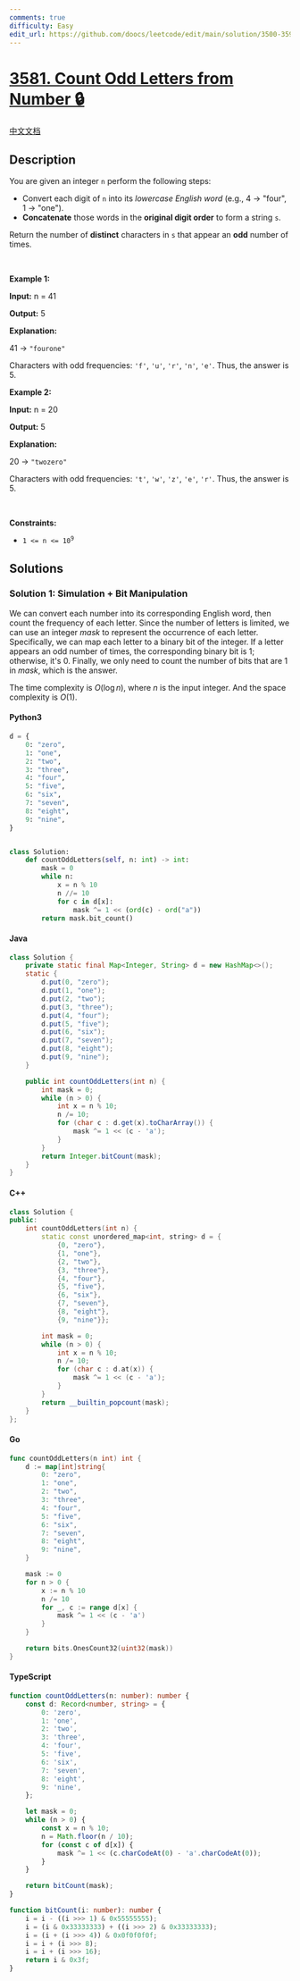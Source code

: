 ```yaml
---
comments: true
difficulty: Easy
edit_url: https://github.com/doocs/leetcode/edit/main/solution/3500-3599/3581.Count%20Odd%20Letters%20from%20Number/README_EN.md
---
```


<!-- problem:start -->

# [3581. Count Odd Letters from Number 🔒](https://leetcode.com/problems/count-odd-letters-from-number)

[中文文档](/solution/3500-3599/3581.Count%20Odd%20Letters%20from%20Number/README.md)

## Description

<!-- description:start -->

<p>You are given an integer <code>n</code> perform the following steps:</p>

<ul>
	<li>Convert each digit of <code>n</code> into its <em>lowercase English word</em> (e.g., 4 &rarr; &quot;four&quot;, 1 &rarr; &quot;one&quot;).</li>
	<li><strong>Concatenate</strong> those words in the <strong>original digit order</strong> to form a string <code>s</code>.</li>
</ul>

<p>Return the number of <strong>distinct</strong> characters in <code>s</code> that appear an <strong>odd</strong> number of times.</p>

<p>&nbsp;</p>
<p><strong class="example">Example 1:</strong></p>

<div class="example-block">
<p><strong>Input:</strong> <span class="example-io">n = 41</span></p>

<p><strong>Output:</strong> <span class="example-io">5</span></p>

<p><strong>Explanation:</strong></p>

<p>41 &rarr; <code>&quot;fourone&quot;</code></p>

<p>Characters with odd frequencies: <code>&#39;f&#39;</code>, <code>&#39;u&#39;</code>, <code>&#39;r&#39;</code>, <code>&#39;n&#39;</code>, <code>&#39;e&#39;</code>. Thus, the answer is 5.</p>
</div>

<p><strong class="example">Example 2:</strong></p>

<div class="example-block">
<p><strong>Input:</strong> <span class="example-io">n = 20</span></p>

<p><strong>Output:</strong> <span class="example-io">5</span></p>

<p><strong>Explanation:</strong></p>

<p>20 &rarr; <code>&quot;twozero&quot;</code></p>

<p>Characters with odd frequencies: <code>&#39;t&#39;</code>, <code>&#39;w&#39;</code>, <code>&#39;z&#39;</code>, <code>&#39;e&#39;</code>, <code>&#39;r&#39;</code>. Thus, the answer is 5.</p>
</div>

<p>&nbsp;</p>
<p><strong>Constraints:</strong></p>

<ul>
	<li><code>1 &lt;= n &lt;= 10<sup>9</sup></code></li>
</ul>

<!-- description:end -->

## Solutions

<!-- solution:start -->

### Solution 1: Simulation + Bit Manipulation

We can convert each number into its corresponding English word, then count the frequency of each letter. Since the number of letters is limited, we can use an integer $\textit{mask}$ to represent the occurrence of each letter. Specifically, we can map each letter to a binary bit of the integer. If a letter appears an odd number of times, the corresponding binary bit is 1; otherwise, it's 0. Finally, we only need to count the number of bits that are 1 in $\textit{mask}$, which is the answer.

The time complexity is $O(\log n)$, where $n$ is the input integer. And the space complexity is $O(1)$.

<!-- tabs:start -->

#### Python3

```python
d = {
    0: "zero",
    1: "one",
    2: "two",
    3: "three",
    4: "four",
    5: "five",
    6: "six",
    7: "seven",
    8: "eight",
    9: "nine",
}


class Solution:
    def countOddLetters(self, n: int) -> int:
        mask = 0
        while n:
            x = n % 10
            n //= 10
            for c in d[x]:
                mask ^= 1 << (ord(c) - ord("a"))
        return mask.bit_count()
```

#### Java

```java
class Solution {
    private static final Map<Integer, String> d = new HashMap<>();
    static {
        d.put(0, "zero");
        d.put(1, "one");
        d.put(2, "two");
        d.put(3, "three");
        d.put(4, "four");
        d.put(5, "five");
        d.put(6, "six");
        d.put(7, "seven");
        d.put(8, "eight");
        d.put(9, "nine");
    }

    public int countOddLetters(int n) {
        int mask = 0;
        while (n > 0) {
            int x = n % 10;
            n /= 10;
            for (char c : d.get(x).toCharArray()) {
                mask ^= 1 << (c - 'a');
            }
        }
        return Integer.bitCount(mask);
    }
}
```

#### C++

```cpp
class Solution {
public:
    int countOddLetters(int n) {
        static const unordered_map<int, string> d = {
            {0, "zero"},
            {1, "one"},
            {2, "two"},
            {3, "three"},
            {4, "four"},
            {5, "five"},
            {6, "six"},
            {7, "seven"},
            {8, "eight"},
            {9, "nine"}};

        int mask = 0;
        while (n > 0) {
            int x = n % 10;
            n /= 10;
            for (char c : d.at(x)) {
                mask ^= 1 << (c - 'a');
            }
        }
        return __builtin_popcount(mask);
    }
};
```

#### Go

```go
func countOddLetters(n int) int {
	d := map[int]string{
		0: "zero",
		1: "one",
		2: "two",
		3: "three",
		4: "four",
		5: "five",
		6: "six",
		7: "seven",
		8: "eight",
		9: "nine",
	}

	mask := 0
	for n > 0 {
		x := n % 10
		n /= 10
		for _, c := range d[x] {
			mask ^= 1 << (c - 'a')
		}
	}

	return bits.OnesCount32(uint32(mask))
}
```

#### TypeScript

```ts
function countOddLetters(n: number): number {
    const d: Record<number, string> = {
        0: 'zero',
        1: 'one',
        2: 'two',
        3: 'three',
        4: 'four',
        5: 'five',
        6: 'six',
        7: 'seven',
        8: 'eight',
        9: 'nine',
    };

    let mask = 0;
    while (n > 0) {
        const x = n % 10;
        n = Math.floor(n / 10);
        for (const c of d[x]) {
            mask ^= 1 << (c.charCodeAt(0) - 'a'.charCodeAt(0));
        }
    }

    return bitCount(mask);
}

function bitCount(i: number): number {
    i = i - ((i >>> 1) & 0x55555555);
    i = (i & 0x33333333) + ((i >>> 2) & 0x33333333);
    i = (i + (i >>> 4)) & 0x0f0f0f0f;
    i = i + (i >>> 8);
    i = i + (i >>> 16);
    return i & 0x3f;
}
```

<!-- tabs:end -->

<!-- solution:end -->

<!-- problem:end -->
